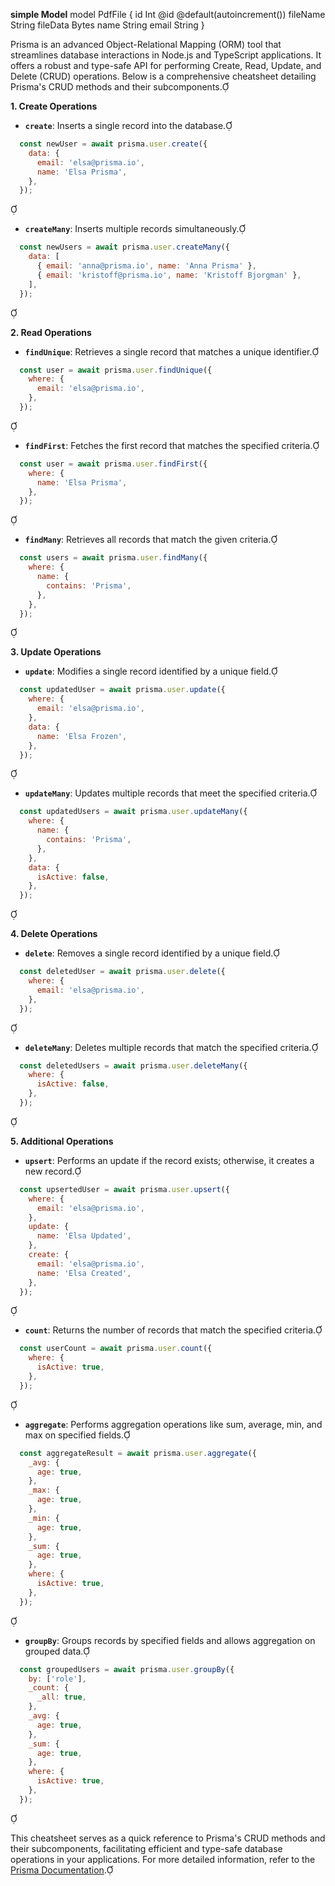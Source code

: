 

**simple Model**
model PdfFile {
  id       Int    @id @default(autoincrement())
  fileName String
  fileData Bytes
  name String
  email String
}


Prisma is an advanced Object-Relational Mapping (ORM) tool that streamlines database interactions in Node.js and TypeScript applications. It offers a robust and type-safe API for performing Create, Read, Update, and Delete (CRUD) operations. Below is a comprehensive cheatsheet detailing Prisma's CRUD methods and their subcomponents.

**1. Create Operations**

- **`create`**: Inserts a single record into the database.

  
```javascript
  const newUser = await prisma.user.create({
    data: {
      email: 'elsa@prisma.io',
      name: 'Elsa Prisma',
    },
  });
  ```


- **`createMany`**: Inserts multiple records simultaneously.

  
```javascript
  const newUsers = await prisma.user.createMany({
    data: [
      { email: 'anna@prisma.io', name: 'Anna Prisma' },
      { email: 'kristoff@prisma.io', name: 'Kristoff Bjorgman' },
    ],
  });
  ```


**2. Read Operations**

- **`findUnique`**: Retrieves a single record that matches a unique identifier.

  
```javascript
  const user = await prisma.user.findUnique({
    where: {
      email: 'elsa@prisma.io',
    },
  });
  ```


- **`findFirst`**: Fetches the first record that matches the specified criteria.

  
```javascript
  const user = await prisma.user.findFirst({
    where: {
      name: 'Elsa Prisma',
    },
  });
  ```


- **`findMany`**: Retrieves all records that match the given criteria.

  
```javascript
  const users = await prisma.user.findMany({
    where: {
      name: {
        contains: 'Prisma',
      },
    },
  });
  ```


**3. Update Operations**

- **`update`**: Modifies a single record identified by a unique field.

  
```javascript
  const updatedUser = await prisma.user.update({
    where: {
      email: 'elsa@prisma.io',
    },
    data: {
      name: 'Elsa Frozen',
    },
  });
  ```


- **`updateMany`**: Updates multiple records that meet the specified criteria.

  
```javascript
  const updatedUsers = await prisma.user.updateMany({
    where: {
      name: {
        contains: 'Prisma',
      },
    },
    data: {
      isActive: false,
    },
  });
  ```


**4. Delete Operations**

- **`delete`**: Removes a single record identified by a unique field.

  
```javascript
  const deletedUser = await prisma.user.delete({
    where: {
      email: 'elsa@prisma.io',
    },
  });
  ```


- **`deleteMany`**: Deletes multiple records that match the specified criteria.

  
```javascript
  const deletedUsers = await prisma.user.deleteMany({
    where: {
      isActive: false,
    },
  });
  ```


**5. Additional Operations**

- **`upsert`**: Performs an update if the record exists; otherwise, it creates a new record.

  
```javascript
  const upsertedUser = await prisma.user.upsert({
    where: {
      email: 'elsa@prisma.io',
    },
    update: {
      name: 'Elsa Updated',
    },
    create: {
      email: 'elsa@prisma.io',
      name: 'Elsa Created',
    },
  });
  ```


- **`count`**: Returns the number of records that match the specified criteria.

  
```javascript
  const userCount = await prisma.user.count({
    where: {
      isActive: true,
    },
  });
  ```


- **`aggregate`**: Performs aggregation operations like sum, average, min, and max on specified fields.

  
```javascript
  const aggregateResult = await prisma.user.aggregate({
    _avg: {
      age: true,
    },
    _max: {
      age: true,
    },
    _min: {
      age: true,
    },
    _sum: {
      age: true,
    },
    where: {
      isActive: true,
    },
  });
  ```


- **`groupBy`**: Groups records by specified fields and allows aggregation on grouped data.

  
```javascript
  const groupedUsers = await prisma.user.groupBy({
    by: ['role'],
    _count: {
      _all: true,
    },
    _avg: {
      age: true,
    },
    _sum: {
      age: true,
    },
    where: {
      isActive: true,
    },
  });
  ```


This cheatsheet serves as a quick reference to Prisma's CRUD methods and their subcomponents, facilitating efficient and type-safe database operations in your applications. For more detailed information, refer to the [Prisma Documentation](https://www.prisma.io/docs/orm/prisma-client/queries/crud). 
